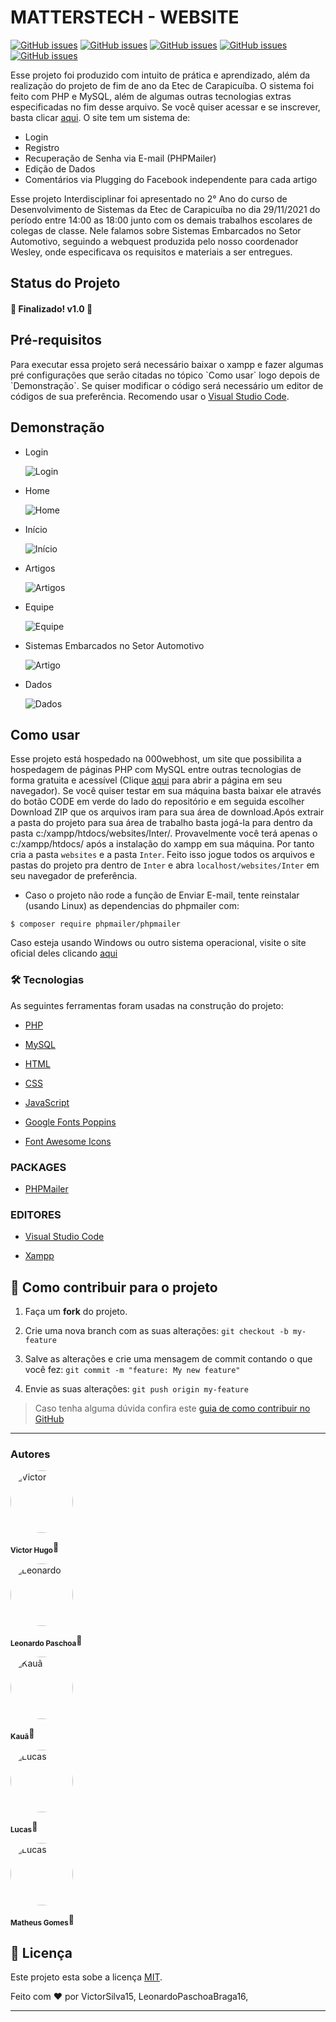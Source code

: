 # MATTERSTECH - WEBSITE

<a href="https://www.php.net/" target="blank"><img alt="GitHub issues" src="https://img.shields.io/static/v1?label=tech&message=PHP8&color=777BB4&style=for-the-badge&logo=php"></a>
<a href="https://www.mysql.com/" target="blank"><img alt="GitHub issues" src="https://img.shields.io/static/v1?label=tech&message=MySQL&color=4479A1&style=for-the-badge&logo=mysql"></a>
<a href="https://developer.mozilla.org/pt-BR/docs/Web/HTML" target="blank"><img alt="GitHub issues" src="https://img.shields.io/static/v1?label=tech&message=HTML5&color=E34F26&style=for-the-badge&logo=HTML5"></a>
<a href="https://developer.mozilla.org/pt-BR/docs/Web/CSS" target="blank"><img alt="GitHub issues" src="https://img.shields.io/static/v1?label=tech&message=CSS3&color=1572B6&style=for-the-badge&logo=CSS3"></a>
<a href="https://developer.mozilla.org/pt-BR/docs/Web/JavaScript" target="blank"><img alt="GitHub issues" src="https://img.shields.io/static/v1?label=tech&message=JavaScript&color=F7DF1E&style=for-the-badge&logo=JavaScript"></a>

Esse projeto foi produzido com intuito de prática e aprendizado, além da realização do projeto de fim de ano da Etec de Carapicuíba. O sistema foi feito com PHP e MySQL, além de algumas outras tecnologias extras especificadas no fim desse arquivo. Se você quiser acessar e se inscrever, basta clicar [aqui](https://matterstech.000webhostapp.com/home.php). O site tem um sistema de:

- Login
- Registro
- Recuperação de Senha via E-mail (PHPMailer)
- Edição de Dados
- Comentários via Plugging do Facebook independente para cada artigo

Esse projeto Interdisciplinar foi apresentado no 2° Ano do curso de Desenvolvimento de Sistemas da Etec de Carapicuíba no dia 29/11/2021 do período entre 14:00 as 18:00 junto com os demais trabalhos escolares de colegas de classe. Nele falamos sobre Sistemas Embarcados no Setor Automotivo, seguindo a webquest produzida pelo nosso coordenador Wesley, onde especificava os requisitos e materiais a ser entregues.

<h2>Status do Projeto</h2>

<h4> 🚀 Finalizado! v1.0 🚀 </h4>

<h2>Pré-requisitos</h2>

<p>Para executar essa projeto será necessário baixar o xampp e fazer algumas pré configurações que serão citadas no tópico `Como usar` logo depois de `Demonstração`. Se quiser modificar o código será necessário um editor de códigos de sua preferência. Recomendo usar o <a href="https://code.visualstudio.com/download" alt="VS Code">Visual Studio Code</a>.</p>

<h2>Demonstração</h2>

- Login

  <img src="./pictures_github/Login-preview.png" alt="Login"/>

- Home

  <img src="./pictures_github/Home-preview.png" alt="Home"/>

- Início

  <img src="./pictures_github/Inicio-preview.png" alt="Início"/>

- Artigos

  <img src="./pictures_github/Artigos-preview.png" alt="Artigos"/>

- Equipe

  <img src="./pictures_github/Equipe-preview.png" alt="Equipe"/>

- Sistemas Embarcados no Setor Automotivo

  <img src="./pictures_github/Artigo-preview.png" alt="Artigo"/>

- Dados

  <img src="./pictures_github/Dados-preview.png" alt="Dados"/>

<h2>Como usar</h2>

Esse projeto está hospedado na 000webhost, um site que possibilita a hospedagem de páginas PHP com MySQL entre outras tecnologias de forma gratuita e acessível (Clique [aqui](https://matterstech.000webhostapp.com/home.php) para abrir a página em seu navegador). Se você quiser testar em sua máquina basta baixar ele através do botão CODE em verde do lado do repositório e em seguida escolher Download ZIP que os arquivos iram para sua área de download.Após extrair a pasta do projeto para sua área de trabalho basta jogá-la para dentro da pasta c:/xampp/htdocs/websites/Inter/. Provavelmente você terá apenas o c:/xampp/htdocs/ após a instalação do xampp em sua máquina. Por tanto cria a pasta `websites` e a pasta `Inter`. Feito isso jogue todos os arquivos e pastas do projeto pra dentro de `Inter` e abra `localhost/websites/Inter` em seu navegador de preferência.

- Caso o projeto não rode a função de Enviar E-mail, tente reinstalar (usando Linux) as dependencias do phpmailer com:

```
$ composer require phpmailer/phpmailer
```

Caso esteja usando Windows ou outro sistema operacional, visite o site oficial deles clicando [aqui](https://packagist.org/packages/phpmailer/phpmailer)


### 🛠 Tecnologias

As seguintes ferramentas foram usadas na construção do projeto:

- [PHP](https://www.php.net/)

- [MySQL](https://www.mysql.com/)

- [HTML](https://developer.mozilla.org/pt-BR/docs/Web/HTML)

- [CSS](https://developer.mozilla.org/pt-BR/docs/Web/CSS)

- [JavaScript](https://developer.mozilla.org/pt-BR/docs/Web/JavaScript)

- [Google Fonts Poppins](https://fonts.google.com/specimen/Poppins?query=Popp)

- [Font Awesome Icons](https://fontawesome.com)

### PACKAGES

- [PHPMailer](https://github.com/PHPMailer/PHPMailer)

### EDITORES

- [Visual Studio Code](https://code.visualstudio.com/)

- [Xampp](https://www.apachefriends.org/pt_br/index.html)

## 💪 Como contribuir para o projeto

1. Faça um **fork** do projeto.

2. Crie uma nova branch com as suas alterações: `git checkout -b my-feature`

3. Salve as alterações e crie uma mensagem de commit contando o que você fez: `git commit -m "feature: My new feature"`

4. Envie as suas alterações: `git push origin my-feature`

> Caso tenha alguma dúvida confira este [guia de como contribuir no GitHub](./CONTRIBUTING.md)

---

### Autores

<div>
<img  style="border-radius: 50%"  src="https://avatars.githubusercontent.com/u/70340221?v=4"  width="100px;"  alt="Victor"/>

<sub><b>Victor Hugo</b></sub>🚀

</div>
<div>
<img  style="border-radius: 50%"  src="https://avatars.githubusercontent.com/u/78983450?v=4"  width="100px;"  alt="Leonardo"/>

<sub><b>Leonardo Paschoa</b></sub>🚀

</div>
<div>
<img  style="border-radius: 50%"  src="https://avatars.githubusercontent.com/u/73906123?v=4"  width="100px;"  alt="Kauã"/>

<sub><b>Kauã</b></sub>🚀

</div>
<div>
<img  style="border-radius: 50%"  src="https://avatars.githubusercontent.com/u/78987121?v=4"  width="100px;"  alt="Lucas"/>

<sub><b>Lucas</b></sub>🚀

</div>
<div>
<img  style="border-radius: 50%"  src="https://avatars.githubusercontent.com/u/89033860?v=4"  width="100px;"  alt="Lucas"/>

<sub><b>Matheus Gomes</b></sub>🚀

</div>

## 📝 Licença

Este projeto esta sobe a licença [MIT](./LICENSE).

Feito com ❤️ por VictorSilva15, LeonardoPaschoaBraga16,

---
